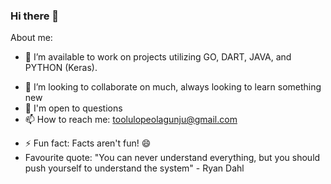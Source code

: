 ### Hi there 👋


<!--**Powerisinschool/powerisinschool** is a ✨ _special_ ✨ repository because its `README.md` (this file) appears on your GitHub profile.-->

About me:


- 🔭 I’m available to work on projects utilizing GO, DART, JAVA, and PYTHON (Keras).
<!-- - 🌱 I currently have some experience with Front-end(Angular, React and Flutter on the front-end), Back-end(Node.js, PHP, Dart (yes Dart for backend!) and Go) -->
- 👯 I’m looking to collaborate on much, always looking to learn something new
- 💬 I'm open to questions
- 📫 How to reach me: [toolulopeolagunju@gmail.com](toolulopeolagunju@gmail.com)
<!-- - Portfolio: -->
<!-- - 😄 Pronouns: He / Him -->
- ⚡ Fun fact: Facts aren't fun! 😄
- Favourite quote: "You can never understand everything, but you should push yourself to understand the system" - Ryan Dahl
